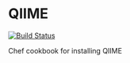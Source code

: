 # QIIME

[![Build Status](https://travis-ci.org/EagleGenomics-cookbooks/QIIME.svg?branch=master)](https://travis-ci.org/EagleGenomics-cookbooks/QIIME)

Chef cookbook for installing QIIME
